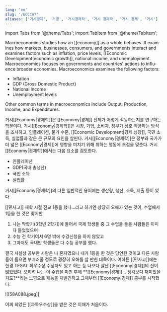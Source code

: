 ```yaml
---
lang: 'en'
slug: '/ECCCA7'
aliases: ['거시경제', '거경', '거시경제학', '거시 경제학', '거시 경제', '거시']
---
```


import Tabs from '@theme/Tabs';
import TabItem from '@theme/TabItem';

<Tabs groupId='lang' queryString>
<TabItem value='en' label='English 🇺🇸' lang='en-US' default>
<div lang='en-US'>

Macroeconomics studies how an [[economy]] as a whole behaves.
It examines how markets, businesses, consumers, and governments interact and examines factors such as inflation, price levels, [[Economic Development|economic growth]], national income, and unemployment. Macroeconomics focuses on governments and countries' actions to influence broader economies.
Macroeconomics examines the following factors:

- Inflation
- GDP (Gross Domestic Product)
- National Income
- Unemployment levels

Other common terms in macroeconomics include Output, Production, Income, and Expenditures.

</div>
</TabItem>
<TabItem value='ko' label='한국어 🇰🇷' lang='ko-KR'>
<div lang='ko-KR'>

거시[[Economy|경제학]]은 [[Economy|경제]] 전체가 어떻게 작동하는지를 연구하는 학문이다.
거시[[Economy|경제학]]은 시장, 기업, 소비자, 정부가 상호 작용하는 방식을 조사하고, 인플레이션, 물가 수준, [[Economic Development|경제 성장]], 국민 소득, 실업률과 같은 큰 규모의 요인을 살핀다.
거시[[Economy|경제학]]은 정부와 국가가 더 넓은 [[Economy|경제]]에 영향을 미치기 위해 취하는 행동에 초점을 맞춘다.
거시[[Economy|경제학]]에서는 다음 요소를 검토한다.

- 인플레이션
- GDP(국내 총생산)
- 국민 소득
- 실업률

거시[[Economy|경제학]]의 다른 일반적인 용어에는 생산량, 생산, 소득, 지출 등이 있다.

</div>
</TabItem>
</Tabs>

[[민사고]] 재학 시절 전교 1등을 했다...라고 하기엔 상당히 오해가 있는 것이, 수업에서 1등을 한 것은 맞지만

1. 나는 막학기(3학년 2학기)에 들어서 국제 학생들 중 그 수업을 들을 사람들은 이미 다 들었었으며
2. 수능 전 학기여서 6명 밖에 수강신청을 하지 않았고
3. 그마저도 국내반 학생들은 다 수능 공부를 했다.

결국 사실상 공부한 사람은 나 혼자였으니 내가 1등을 한 것은 당연한 것이고 다른 사람들이 들으면 부끄러울 정도로 굉장히 오해를 살 만한 대목이다. 여하튼 [[민사고]]에는 한경 TESAT 최우수상 수상자도 있고 하는 등 나보다 잘난 [[Economy|경제]]의 신이 많았었다. 오히려 나는 이 수업을 마친 후에 **[[Economy|경제]]... 생각보다 재미있을지도?**라는 느낌으로 재능을 재발견하고 그때부터 [[Economy|경제]] 공부를 시작했다.

![[58A088.jpeg]]

어찌 되었든 [[과목우수상]]을 받은 것은 이때가 처음이다.
